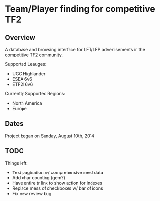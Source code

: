 Team/Player finding for competitive TF2
=======================================

Overview
--------

A database and browsing interface for LFT/LFP advertisements in the competitive TF2 community.

Supported Leauges:
- UGC Highlander
- ESEA 6v6
- ETF2l 6v6

Currently Supported Regions:
- North America
- Europe


Dates
-----

Project began on Sunday, August 10th, 2014


TODO
----

Things left:
- Test pagination w/ comprehensive seed data
- Add char counting (gem?)
- Have entire tr link to show action for indexes
- Replace mess of checkboxes w/ bar of icons
- Fix new review bug
